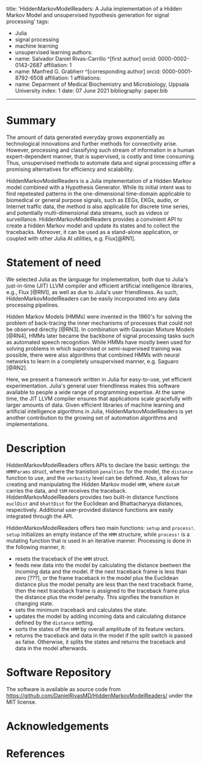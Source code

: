title: 'HiddenMarkovModelReaders: A Julia implementation of a Hidden Markov Model and unsupervised hypothesis generation for signal processing'
tags:

- Julia
- signal processing
- machine learning
- unsupervised learning
  authors:
- name: Salvador Daniel Rivas-Carrillo ^[first author]
  orcid: 0000-0002-0143-2687
  affiliation: 1
- name: Manfred G. Grabherr ^[corresponding author]
  orcid: 0000-0001-8792-6508
  affiliation: 1
  affiliations:
- name: Deparment of Medical Biochemistry and Microbiology, Uppsala University
  index: 1
  date: 07 June 2021
  bibliography: paper.bib

---

# Summary

The amount of data generated everyday grows exponentially as technological innovations and further methods for connectivity arise. However, processing and classifying such stream of information in a human expert-dependent manner, that is supervised, is costly and time consuming. Thus, unsupervised methods to automate data and signal processing offer a promising alternatives for efficiency and scalability.

HiddenMarkovModelReaders is a Julia implementation of a Hidden Markov model combined with a Hypothesis Generator. While its initial intent was to find repeteated patterns in the one-dimensional time-domain applicable to biomedical or general purpose signals, such as EEGs, EKGs, audio, or Internet traffic data, the method is also applicable for discrete time series, and potentially multi-dimensional data streams, such as videos or surveillance. HiddenMarkovModelReaders provides a convinient API to create a hidden Markov model and update its states and to collect the tracebacks. Moreover, it can be used as a stand-alone application, or coupled with other Julia AI utilities, e.g. Flux[@RN1].

# Statement of need

We selected Julia as the language for implementation, both due to Julia's just-in-time (JIT) LLVM compiler and efficient artificial intelligence libraries, e.g., Flux [@RN1], as well as due to Julia's user friendliness. As such, HiddenMarkovModelReaders can be easily incorporated into any data processing pipelines.

Hidden Markov Models (HMMs) were invented in the 1960's for solving the problem of back-tracing the inner mechanisms of processes that could not be observed directly [@RN3]. In combination with Gaussian Mixture Models [@RN4], HMMs later became the backbone of signal processing tasks such as automated speech recognition. While HMMs have mostly been used for solving problems in which supervised or semi-supervised training was possible, there were also algorithms that combined HMMs with neural networks to learn in a completely unsupervised manner, e.g. Saguaro [@RN2].

Here, we present a framework written in Julia for easy-to-use, yet efficient experimentation. Julia's general user friendliness makes this software available to people a wide range of programming expertise. At the same time, the JIT LLVM compiler ensures that applications scale gracefully with larger amounts of data. Given efficient libraries of machine learning and artificial intelligence algorithms in Julia, HiddenMarkovModelReaders is yet another contribution to the growing set of automation algorithms and implementations.

# Description

HiddenMarkovModelReaders offers APIs to declare the basic settings: the `HMMParams` struct, where the tranistion `penalties` for the model, the `distance` function to use, and the `verbosity` level can be defined. Also, it allows for creating and manipulating the Hidden Markov model `HMM`, where `dataM` carries the data, and `tbM` receives the traceback. HiddenMarkovModelReaders provides two built-in distance functions `euclDist` and `bhattDist` for the Euclidean and Bhattacharyya distances, respectively. Additional user-provided distance functions are easily integrated through the API.

HiddenMarkovModelReaders offers two main functions: `setup` and `process!`. `setup` initializes an empty instance of the `HMM` structure, while `process!` is a mutating function that is used in an iterative manner. Processing is done in the following manner, it:

- resets the traceback of the `HMM` struct.
- feeds new data into the model by calculating the distance beetwen the incoming data and the model. If the next traceback frame is less than zero [???], or the frame traceback in the model plus the Euclidean distance plus the model penalty are less than the next traceback frame, then the next traceback frame is assigned to the traceback frame plus the distance plus the model penalty. This signifies the transition in changing state.
 - sets the minimum traceback and calculates the state.
- updates the model by adding incoming data and calculating distance defined by the `distance` setting.
- sorts the states of the `HMM` by overall amplitude of its feature vectors.
- returns the traceback and data in the model if the split switch is passed as false. Otherwise, it splits the states and returns the traceback and data in the model afterwards.

# Software Repository

The software is available as source code from https://github.com/DanielRivasMD/HiddenMarkovModelReaders/ under the MIT license.

# Acknowledgements

<!-- TODO: acknowledge not author contributors -->

# References
